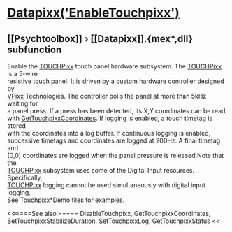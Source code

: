 # [Datapixx('EnableTouchpixx')](Datapixx-EnableTouchpixx) 
## [[Psychtoolbox]] &#8250; [[Datapixx]].{mex*,dll} subfunction


Enable the [TOUCHPixx](TOUCHPixx) touch panel hardware subsystem. The [TOUCHPixx](TOUCHPixx) is a 5-wire  
resistive touch panel. It is driven by a custom hardware controller designed by  
[VPixx](VPixx) Technologies. The controller polls the panel at more than 5kHz waiting for  
a panel press. If a press has been detected, its X,Y coordinates can be read  
with [GetTouchpixxCoordinates](GetTouchpixxCoordinates). If logging is enabled, a touch timetag is stored  
with the coordinates into a log buffer. If continuous logging is enabled,  
successive timetags and coordinates are logged at 200Hz. A final timetag and  
(0,0) coordinates are logged when the panel pressure is released.Note that the  
[TOUCHPixx](TOUCHPixx) subsystem uses some of the Digital Input resources. Specifically,  
[TOUCHPixx](TOUCHPixx) logging cannot be used simultaneously with digital input logging.  
See Touchpixx\*Demo files for examples.  
  


<<=====See also:=====
DisableTouchpixx, GetTouchpixxCoordinates, SetTouchpixxStabilizeDuration, SetTouchpixxLog, GetTouchpixxStatus
<<